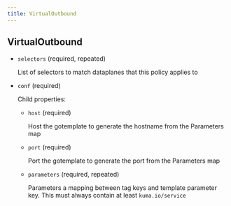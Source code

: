 ```yaml
---
title: VirtualOutbound
---
```

## VirtualOutbound

- `selectors` (required, repeated)

    List of selectors to match dataplanes that this policy applies to

- `conf` (required)

    Child properties:    
    
    - `host` (required)
    
        Host the gotemplate to generate the hostname from the Parameters map    
    
    - `port` (required)
    
        Port the gotemplate to generate the port from the Parameters map    
    
    - `parameters` (required, repeated)
    
        Parameters a mapping between tag keys and template parameter key. This
        must always contain at least `kuma.io/service`

